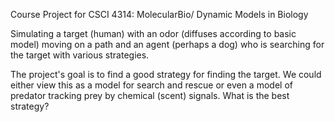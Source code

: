 Course Project for CSCI 4314: MolecularBio/ Dynamic Models in Biology

Simulating a target (human) with an odor (diffuses according to basic model) moving on a path
and an agent (perhaps a dog) who is searching for the target with various strategies.

The project's goal is to find a good strategy for finding the target. We could either view this 
as a model for search and rescue or even a model of predator tracking prey by chemical (scent) signals.
What is the best strategy?